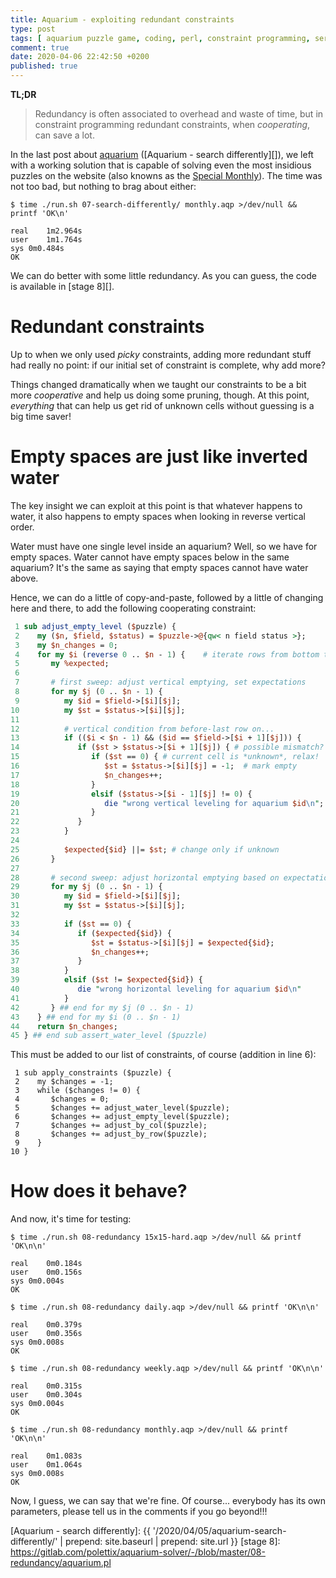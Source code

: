 ```yaml
---
title: Aquarium - exploiting redundant constraints
type: post
tags: [ aquarium puzzle game, coding, perl, constraint programming, series:Aquarium ]
comment: true
date: 2020-04-06 22:42:50 +0200
published: true
---
```


**TL;DR**

> Redundancy is often associated to overhead and waste of time, but in
> constraint programming redundant constraints, when *cooperating*, can save
> a lot.

In the last post about [aquarium][] ([Aquarium - search differently][]), we
left with a working solution that is capable of solving even the most
insidious puzzles on the website (also knowns as the [Special Monthly][]).
The time was not too bad, but nothing to brag about either:

```shell
$ time ./run.sh 07-search-differently/ monthly.aqp >/dev/null && printf 'OK\n'

real	1m2.964s
user	1m1.764s
sys	0m0.484s
OK
```

We can do better with some little redundancy. As you can guess, the code is
available in [stage 8][].

# Redundant constraints

Up to when we only used *picky* constraints, adding more redundant stuff had
really no point: if our initial set of constraint is complete, why add more?

Things changed dramatically when we taught our constraints to be a bit more
*cooperative* and help us doing some pruning, though. At this point,
*everything* that can help us get rid of unknown cells without guessing is a
big time saver!

# Empty spaces are just like inverted water

The key insight we can exploit at this point is that whatever happens to
water, it also happens to empty spaces when looking in reverse vertical
order.

Water must have one single level inside an aquarium? Well, so we have for
empty spaces. Water cannot have empty spaces below in the same aquarium?
It's the same as saying that empty spaces cannot have water above.

Hence, we can do a little of copy-and-paste, followed by a little of
changing here and there, to add the following cooperating constraint:

```perl
 1 sub adjust_empty_level ($puzzle) {
 2    my ($n, $field, $status) = $puzzle->@{qw< n field status >};
 3    my $n_changes = 0;
 4    for my $i (reverse 0 .. $n - 1) {    # iterate rows from bottom to top
 5       my %expected;
 6 
 7       # first sweep: adjust vertical emptying, set expectations
 8       for my $j (0 .. $n - 1) {
 9          my $id = $field->[$i][$j];
10          my $st = $status->[$i][$j];
11 
12          # vertical condition from before-last row on...
13          if (($i < $n - 1) && ($id == $field->[$i + 1][$j])) {
14             if ($st > $status->[$i + 1][$j]) { # possible mismatch?
15                if ($st == 0) { # current cell is *unknown*, relax!
16                   $st = $status->[$i][$j] = -1;  # mark empty
17                   $n_changes++;
18                }
19                elsif ($status->[$i - 1][$j] != 0) {
20                   die "wrong vertical leveling for aquarium $id\n";
21                }
22             }
23          }
24 
25          $expected{$id} ||= $st; # change only if unknown
26       }
27    
28       # second sweep: adjust horizontal emptying based on expectations
29       for my $j (0 .. $n - 1) {
30          my $id = $field->[$i][$j];
31          my $st = $status->[$i][$j];
32 
33          if ($st == 0) {
34             if ($expected{$id}) {
35                $st = $status->[$i][$j] = $expected{$id};
36                $n_changes++;
37             }
38          }
39          elsif ($st != $expected{$id}) {
40             die "wrong horizontal leveling for aquarium $id\n"
41          }
42       } ## end for my $j (0 .. $n - 1)
43    } ## end for my $i (0 .. $n - 1)
44    return $n_changes;
45 } ## end sub assert_water_level ($puzzle)
```

This must be added to our list of constraints, of course (addition in line
6):

```
 1 sub apply_constraints ($puzzle) {
 2    my $changes = -1;
 3    while ($changes != 0) {
 4       $changes = 0;
 5       $changes += adjust_water_level($puzzle);
 6       $changes += adjust_empty_level($puzzle);
 7       $changes += adjust_by_col($puzzle);
 8       $changes += adjust_by_row($puzzle);
 9    }
10 }
```

# How does it behave?

And now, it's time for testing:

```shell
$ time ./run.sh 08-redundancy 15x15-hard.aqp >/dev/null && printf 'OK\n\n'

real	0m0.184s
user	0m0.156s
sys	0m0.004s
OK

$ time ./run.sh 08-redundancy daily.aqp >/dev/null && printf 'OK\n\n'

real	0m0.379s
user	0m0.356s
sys	0m0.008s
OK

$ time ./run.sh 08-redundancy weekly.aqp >/dev/null && printf 'OK\n\n'

real	0m0.315s
user	0m0.304s
sys	0m0.004s
OK

$ time ./run.sh 08-redundancy monthly.aqp >/dev/null && printf 'OK\n\n'

real	0m1.083s
user	0m1.064s
sys	0m0.008s
OK

```

Now, I guess, we can say that we're fine. Of course... everybody has its own
parameters, please tell us in the comments if you go beyond!!!

[aquarium]: https://www.puzzle-aquarium.com/
[Special Monthly]: https://www.puzzle-aquarium.com/?size=11
[Aquarium - search differently]: {{ '/2020/04/05/aquarium-search-differently/' | prepend: site.baseurl | prepend: site.url }}
[stage 8]: https://gitlab.com/polettix/aquarium-solver/-/blob/master/08-redundancy/aquarium.pl
